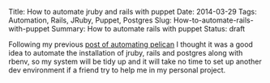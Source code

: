 Title: How to automate jruby and rails with puppet
Date: 2014-03-29
Tags: Automation, Rails, JRuby, Puppet, Postgres
Slug: How-to-automate-rails-with-puppet
Summary: How to automate rails with puppet
Status: draft

Following my previous [post of automating pelican]({filename}/posts/puppet-pelican.md) I thought it was a good idea to automate the installation of jruby, rails and postgres along with rbenv, so my system will be tidy up and it will take no time to set up another dev environment if a friend try to help me in my personal project.



